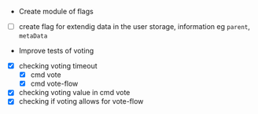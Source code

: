  - Create module of flags
  - [ ] create flag for extendig data in the user storage, information eg `parent`, `metaData`
 - Improve tests of voting
  - [x] checking voting timeout
    - [x] cmd vote
    - [x] cmd vote-flow
  - [x] checking voting value in cmd vote
  - [x] checking if voting allows for vote-flow